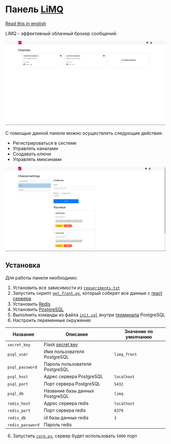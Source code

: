# Панель [LiMQ](https://github.com/emmitrin/limq)

[Read this in english](README.md)

LiMQ - эффективный облачный брокер сообщений.

![channels](assets/channels.jpg)

С помощью данной панели можно осуществлять следующие действия:
* Регистрироваться в системе
* Управлять каналами
* Создавать ключи
* Управлять миксинами

![keys](assets/keys.jpg)
## Установка
Для работы панели необходимо: 
1. Установить все зависимости из [`requeriments.txt`](requirements.txt)
2. Запустить скрипт [`get_front.py`](get_front.py), который соберет все данные с [react сервера](https://github.com/tikovka72/limq-front)
3. Установить [Redis](https://redis.io/) 
4. Установить [PostgreSQL](https://www.postgresql.org/)
5. Выполнить команды из файла [`init.sql`](storage/init.sql) 
   внутри [терминала](https://www.postgresql.org/docs/current/app-psql.html) PostgreSQL
6. Настроить переменные окружения:

| Название | Описание | Значение по умолчанию |
|----------|----------|-----------------------|
| `secret_key` | Flask [secret key](https://flask.palletsprojects.com/en/2.1.x/config/#SECRET_KEY) | |
| `psql_user` | Имя пользователя PostgreSQL | `limq_front` | 
| `psql_password` | Пароль пользователя PostgreSQL |  |
| `psql_host` | Адрес сервера PostgreSQL | `localhost` | 
| `psql_port` |  Порт сервера PostgreSQL | `5432` |
| `psql_db` | Название базы данных PostgreSQL | `limq` |
| `redis_host` | Адрес сервера redis | `localhost` |
| `redis_port` | Порт сервера redis | `6379` | 
| `redis_db` | id базы данных redis | `3` | 
| `redis_password` | Пароль redis | | 

6. Запустить [`core.py`](core.py), сервер будет использовать `5000` порт

